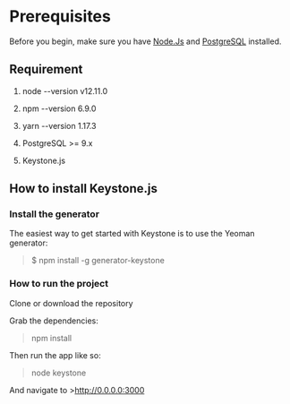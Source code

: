 # Prerequisites
Before you begin, make sure you have [Node.Js](https://nodejs.org/en/ ) and  [PostgreSQL](https://www.postgresql.org/download/) installed.


## Requirement

1) node --version
v12.11.0

2) npm --version
6.9.0

3) yarn --version
1.17.3

4) PostgreSQL >= 9.x

5) Keystone.js

## How to install Keystone.js

### Install the generator

The easiest way to get started with Keystone is to use the Yeoman generator:
 > $ npm install -g generator-keystone
 
### How to run the project 

 Clone or download the repository 
 
 Grab the dependencies:
 >npm install
 
 Then run the app like so:
 >node keystone

 And navigate to >http://0.0.0.0:3000
 
 





